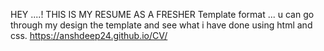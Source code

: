 HEY ....!
THIS IS MY RESUME AS A FRESHER Template format ...
u can go through my design the template and see what i have done using html and css.
 https://anshdeep24.github.io/CV/

